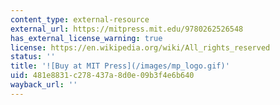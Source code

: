 ```yaml
---
content_type: external-resource
external_url: https://mitpress.mit.edu/9780262526548
has_external_license_warning: true
license: https://en.wikipedia.org/wiki/All_rights_reserved
status: ''
title: '![Buy at MIT Press](/images/mp_logo.gif)'
uid: 481e8831-c278-437a-8d0e-09b3f4e6b640
wayback_url: ''
---
```

